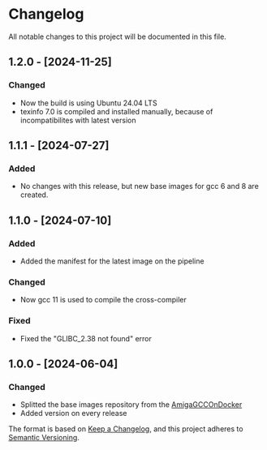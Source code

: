 # Changelog
All notable changes to this project will be documented in this file.

## 1.2.0 - [2024-11-25]
### Changed
- Now the build is using Ubuntu 24.04 LTS
- texinfo 7.0 is compiled and installed manually, because of incompatibilites with latest version

## 1.1.1 - [2024-07-27]
### Added
- No changes with this release, but new base images for gcc 6 and 8 are created.

## 1.1.0 - [2024-07-10]
### Added
- Added the manifest for the latest image on the pipeline

### Changed
- Now gcc 11 is used to compile the cross-compiler

### Fixed
- Fixed the "GLIBC_2.38 not found" error

## 1.0.0 - [2024-06-04]
### Changed
- Splitted the base images repository from the [AmigaGCCOnDocker](https://github.com/walkero-gr/AmigaGCConDocker)
- Added version on every release



The format is based on [Keep a Changelog](https://keepachangelog.com/en/1.0.0/),
and this project adheres to [Semantic Versioning](https://semver.org/spec/v2.0.0.html).
